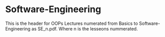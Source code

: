 # Software-Engineering

This is the header for OOPs Lectures numerated from Basics to Software-Engineering as SE_n.pdf. Where n is the lesseons nummerated. 


